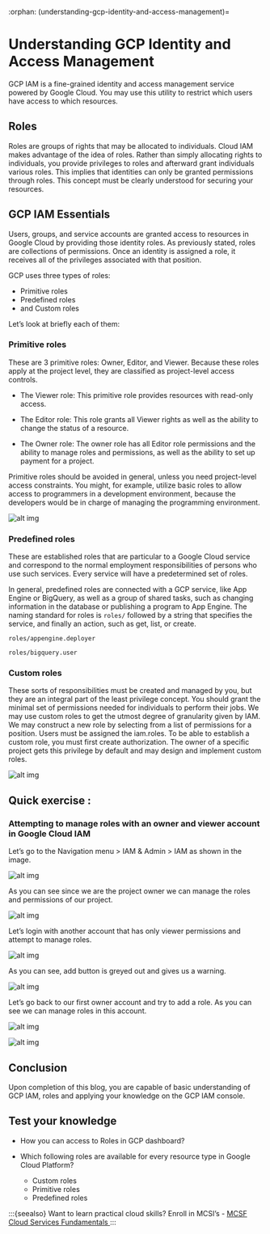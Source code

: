 :orphan:
(understanding-gcp-identity-and-access-management)=

# Understanding GCP Identity and Access Management

GCP IAM is a fine-grained identity and access management service powered by Google Cloud. You may use this utility to restrict which users have access to which resources.

## Roles

Roles are groups of rights that may be allocated to individuals. Cloud IAM makes advantage of the idea of roles. Rather than simply allocating rights to individuals, you provide privileges to roles and afterward grant individuals various roles. This implies that identities can only be granted permissions through roles. This concept must be clearly understood for securing your resources.

## GCP IAM Essentials

Users, groups, and service accounts are granted access to resources in Google Cloud by providing those identity roles. As previously stated, roles are collections of permissions. Once an identity is assigned a role, it receives all of the privileges associated with that position.

GCP uses three types of roles:

- Primitive roles
- Predefined roles
- and Custom roles

Let’s look at briefly each of them:

### Primitive roles

These are 3 primitive roles: Owner, Editor, and Viewer. Because these roles apply at the project level, they are classified as project-level access controls.

- The Viewer role: This primitive role provides resources with read-only access.

- The Editor role: This role grants all Viewer rights as well as the ability to change the status of a resource.
- The Owner role: The owner role has all Editor role permissions and the ability to manage roles and permissions, as well as the ability to set up payment for a project.

Primitive roles should be avoided in general, unless you need project-level access constraints. You might, for example, utilize basic roles to allow access to programmers in a development environment, because the developers would be in charge of managing the programming environment.

![alt img](images/gcp-iam-16.png)

### Predefined roles

These are established roles that are particular to a Google Cloud service and correspond to the normal employment responsibilities of persons who use such services. Every service will have a predetermined set of roles.

In general, predefined roles are connected with a GCP service, like App Engine or BigQuery, as well as a group of shared tasks, such as changing information in the database or publishing a program to App Engine. The naming standard for roles is `roles/` followed by a string that specifies the service, and finally an action, such as get, list, or create.

`roles/appengine.deployer`

`roles/bigquery.user`

### Custom roles

These sorts of responsibilities must be created and managed by you, but they are an integral part of the least privilege concept. You should grant the minimal set of permissions needed for individuals to perform their jobs. We may use custom roles to get the utmost degree of granularity given by IAM. We may construct a new role by selecting from a list of permissions for a position. Users must be assigned the iam.roles. To be able to establish a custom role, you must first create authorization. The owner of a specific project gets this privilege by default and may design and implement custom roles.

![alt img](images/gcp-iam-22.png)

## Quick exercise :

### Attempting to manage roles with an owner and viewer account in Google Cloud IAM

Let’s go to the Navigation menu > IAM & Admin > IAM as shown in the image.

![alt img](images/gcp-iam-15.png)

As you can see since we are the project owner we can manage the roles and permissions of our project.

![alt img](images/gcp-iam-23.png)

Let’s login with another account that has only viewer permissions and attempt to manage roles.

![alt img](images/gcp-iam-24.png)

As you can see, add button is greyed out and gives us a warning.

![alt img](images/gcp-iam-25.png)

Let’s go back to our first owner account and try to add a role. As you can see we can manage roles in this account.

![alt img](images/gcp-iam-26.png)

![alt img](images/gcp-iam-27.png)

## Conclusion

Upon completion of this blog, you are capable of basic understanding of GCP IAM, roles and applying your knowledge on the GCP IAM console.

## Test your knowledge

- How you can access to Roles in GCP dashboard?

- Which following roles are available for every resource type in Google Cloud Platform?

  - Custom roles
  - Primitive roles
  - Predefined roles

:::{seealso}
Want to learn practical cloud skills? Enroll in MCSI’s - [MCSF Cloud Services Fundamentals ](https://www.mosse-institute.com/certifications/mcsf-cloud-services-fundamentals.html)
:::
